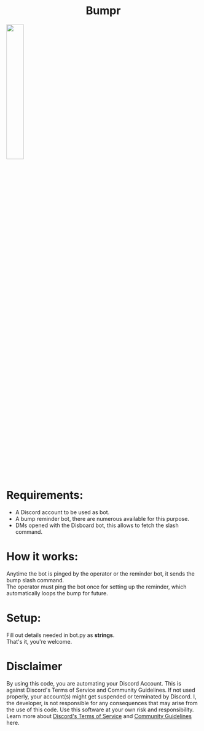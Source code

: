 <div id="ragxxv" align="center">
    <h1>Bumpr</h1>
</div>
<img src="https://i.imgur.com/Eg91Rxk.png" width='30%'>

# Requirements:
+ A Discord account to be used as bot. <br />
+ A bump reminder bot, there are numerous available for this purpose. <br />
+ DMs opened with the Disboard bot, this allows to fetch the slash command. <br />

# How it works:
Anytime the bot is pinged by the operator or the reminder bot, it sends the bump slash command. <br />
The operator must ping the bot once for setting up the reminder, which automatically loops the bump for future.

# Setup:
Fill out details needed in bot.py as **strings**. <br />
That's it, you're welcome.

# Disclaimer
By using this code, you are automating your Discord Account. This is against Discord's Terms of Service and Community Guidelines. If not used properly, your account(s) might get suspended or terminated by Discord. I, the developer, is not responsible for any consequences that may arise from the use of this code. Use this software at your own risk and responsibility. Learn more about <a href="https://discord.com/terms">Discord's Terms of Service</a> and <a href="https://discord.com/guidelines">Community Guidelines</a> here.
